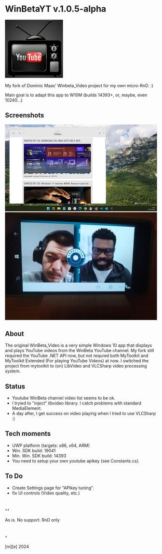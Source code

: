 # WinBetaYT v.1.0.5-alpha
![Logo](/Images/logo.png)

My fork of Dominic Maas' Winbeta_Video project for my own micro-RnD. :)

Main goal is to adapt this app to W10M (builds 14393+, or, maybe, even 10240...)

## Screenshots
![x64](/Images/shot01.png)
![ARM](/Images/shot02.png)

## About
The original WinBeta_Video is a very simple Windows 10 app that displays and plays YouTube videos 
from the WinBeta YouTube channel.
My fork still required the YouTube .NET API now, but not requred both MyToolkit and MyToolkit Extended (For playing YouTube Videos) at now.
I switched the project from mytoolkit to (on) LibVideo and VLCSharp video processing system.


## Status
- Youtube WinBeta channel video list seems to be ok.
- I tryied to "inject" libvideo library. I catch problems with standard MediaElement. 
- A day after, I get success on video playing when I tried to use VLCSharp :) 


## Tech moments
- UWP platform (targets: x86, x64, ARM)
- Win. SDK build: 19041 
- Min. Win. SDK build: 14393
- You need to setup your own youtube apikey (see Constants.cs).


## To Do
* Create Settings page for "APIkey tuning".  
* fix UI controls (Video quality, etc.)

## ..

As is. No support. RnD only

## .
[m][e] 2024